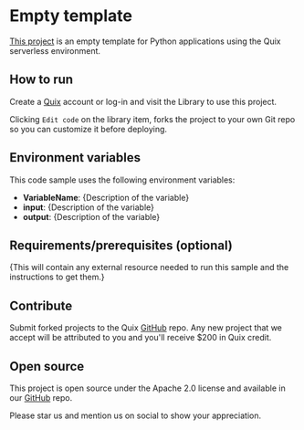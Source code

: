 # Empty template

[This project]() is an empty template for Python applications using the Quix serverless environment.

## How to run

Create a [Quix](https://portal.platform.quix.ai/self-sign-up?xlink=github) account or log-in and visit the Library to use this project.

Clicking `Edit code` on the library item, forks the project to your own Git repo so you can customize it before deploying.

## Environment variables

This code sample uses the following environment variables:

- **VariableName**: {Description of the variable}
- **input**: {Description of the variable}
- **output**: {Description of the variable}

## Requirements/prerequisites (optional)

{This will contain any external resource needed to run this sample and the instructions to get them.}

## Contribute

Submit forked projects to the Quix [GitHub](https://github.com/quixio/quix-library) repo. Any new project that we accept will be attributed to you and you'll receive $200 in Quix credit.

## Open source

This project is open source under the Apache 2.0 license and available in our [GitHub](https://github.com/quixio/quix-library) repo.

Please star us and mention us on social to show your appreciation.

